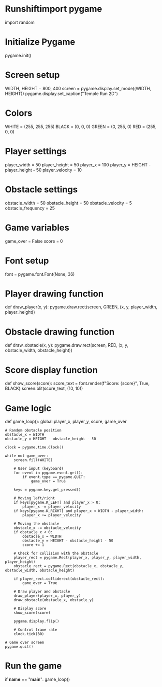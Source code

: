 # Runshiftimport pygame
import random

# Initialize Pygame
pygame.init()

# Screen setup
WIDTH, HEIGHT = 800, 400
screen = pygame.display.set_mode((WIDTH, HEIGHT))
pygame.display.set_caption("Temple Run 2D")

# Colors
WHITE = (255, 255, 255)
BLACK = (0, 0, 0)
GREEN = (0, 255, 0)
RED = (255, 0, 0)

# Player settings
player_width = 50
player_height = 50
player_x = 100
player_y = HEIGHT - player_height - 50
player_velocity = 10

# Obstacle settings
obstacle_width = 50
obstacle_height = 50
obstacle_velocity = 5
obstacle_frequency = 25

# Game variables
game_over = False
score = 0

# Font setup
font = pygame.font.Font(None, 36)

# Player drawing function
def draw_player(x, y):
    pygame.draw.rect(screen, GREEN, (x, y, player_width, player_height))

# Obstacle drawing function
def draw_obstacle(x, y):
    pygame.draw.rect(screen, RED, (x, y, obstacle_width, obstacle_height))

# Score display function
def show_score(score):
    score_text = font.render(f"Score: {score}", True, BLACK)
    screen.blit(score_text, (10, 10))

# Game logic
def game_loop():
    global player_x, player_y, score, game_over

    # Random obstacle position
    obstacle_x = WIDTH
    obstacle_y = HEIGHT - obstacle_height - 50

    clock = pygame.time.Clock()

    while not game_over:
        screen.fill(WHITE)
        
        # User input (keyboard)
        for event in pygame.event.get():
            if event.type == pygame.QUIT:
                game_over = True
        
        keys = pygame.key.get_pressed()

        # Moving left/right
        if keys[pygame.K_LEFT] and player_x > 0:
            player_x -= player_velocity
        if keys[pygame.K_RIGHT] and player_x < WIDTH - player_width:
            player_x += player_velocity

        # Moving the obstacle
        obstacle_x -= obstacle_velocity
        if obstacle_x < 0:
            obstacle_x = WIDTH
            obstacle_y = HEIGHT - obstacle_height - 50
            score += 1
        
        # Check for collision with the obstacle
        player_rect = pygame.Rect(player_x, player_y, player_width, player_height)
        obstacle_rect = pygame.Rect(obstacle_x, obstacle_y, obstacle_width, obstacle_height)
        
        if player_rect.colliderect(obstacle_rect):
            game_over = True

        # Draw player and obstacle
        draw_player(player_x, player_y)
        draw_obstacle(obstacle_x, obstacle_y)

        # Display score
        show_score(score)

        pygame.display.flip()

        # Control frame rate
        clock.tick(30)

    # Game over screen
    pygame.quit()

# Run the game
if __name__ == "__main__":
    game_loop()
